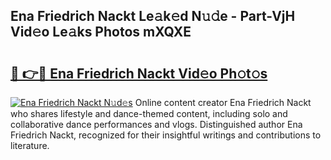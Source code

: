 ## Ena Friedrich Nackt Le𝚊k𝚎d N𝚞𝚍e - Part-VjH Vid𝚎o Le𝚊ks Photos mXQXE

# <h2><a href="http://fb2bvn3.evod.top/?m=Ena+Friedrich+Nackt">🔗 👉🔴 Ena Friedrich Nackt Vid𝚎o Ph𝚘t𝚘s</a></h2>

[![Ena Friedrich Nackt N𝚞d𝚎s](https://i.imgur.com/8V9OHl7.gif)](http://fb2bvn3.evod.top/?m=Ena+Friedrich+Nackt)
Online content creator Ena Friedrich Nackt who shares lifestyle and dance-themed content, including solo and collaborative dance performances and vlogs. Distinguished author Ena Friedrich Nackt, recognized for their insightful writings and contributions to literature. 
